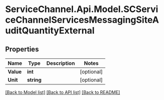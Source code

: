 # ServiceChannel.Api.Model.SCServiceChannelServicesMessagingSiteAuditQuantityExternal

## Properties

Name | Type | Description | Notes
------------ | ------------- | ------------- | -------------
**Value** | **int** |  | [optional] 
**Unit** | **string** |  | [optional] 

[[Back to Model list]](../README.md#documentation-for-models) [[Back to API list]](../README.md#documentation-for-api-endpoints) [[Back to README]](../README.md)

